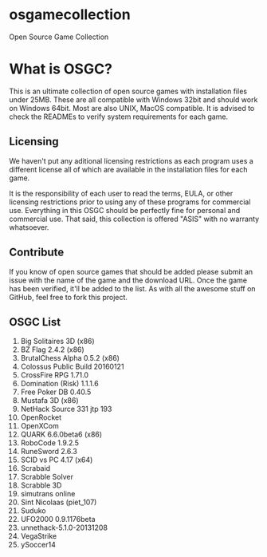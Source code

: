 # osgamecollection
Open Source Game Collection

<h1>What is OSGC?</h1>
This is an ultimate collection of open source games with installation files under 25MB. 
These are all compatible with Windows 32bit and should work on Windows 64bit. Most are also UNIX, MacOS compatible. It is advised to check the READMEs to verify system requirements for each game.

<h2>Licensing</h2>
We haven't put any aditional licensing restrictions as each program uses a different license all of which are available in the installation files for each game. 

It is the responsibility of each user to read the terms, EULA, or other licensing restrictions prior to using any of these programs for commercial use. Everything in this OSGC should be perfectly fine for personal and commercial use. That said, this collection is offered "ASIS" with no warranty whatsoever. 

<h2>Contribute</h2>
If you know of open source games that should be added please submit an issue with the name of the game and the download URL. Once the game has been verified, it'll be added to the list. As with all the awesome stuff on GitHub, feel free to fork this project.

<h2>OSGC List</h2>

1. Big Solitaires 3D (x86)
2. BZ Flag 2.4.2 (x86)
3. BrutalChess Alpha 0.5.2 (x86)
4. Colossus Public Build 20160121
5. CrossFire RPG 1.71.0
6. Domination (Risk) 1.1.1.6
7. Free Poker DB 0.40.5
8. Mustafa 3D (x86)
9. NetHack Source 331 jtp 193
10. OpenRocket
11. OpenXCom
12. QUARK 6.6.0beta6 (x86)
13. RoboCode 1.9.2.5
14. RuneSword 2.6.3
15. SCID vs PC 4.17 (x64) 
16. Scrabaid
17. Scrabble Solver
18. Scrabble 3D
19. simutrans online
20. Sint Nicolaas (piet_107)
21. Suduko
22. UFO2000 0.9.1176beta
23. unnethack-5.1.0-20131208
24. VegaStrike
25. ySoccer14
